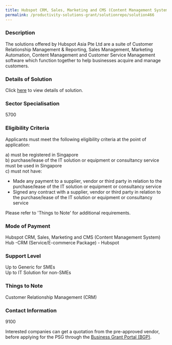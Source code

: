 ```yaml
---
title: Hubspot CRM, Sales, Marketing and CMS (Content Management System) Hub -CRM (Service/E-commerce Package) - Hubspot
permalink: /productivity-solutions-grant/solutionrepo/solution466
---
```


### Description

The solutions offered by Hubspot Asia Pte Ltd are a suite of Customer Relationship Management & Reporting, Sales Management, Marketing Automation, Content Management and Customer Service Management software which function together to help businesses acquire and manage customers.

### Details of Solution

Click <a href='Hubspot Asia Pte. Ltd.' target='_blank' rel='noopener'>here</a> to view details of solution.

### Sector Specialisation

 5700 

### Eligibility Criteria

Applicants must meet the following eligibility criteria at the point of application:

a) must be registered in Singapore <br>
b) purchase/lease of the IT solution or equipment or consultancy service must be used in Singapore <br>
c) must not have:
- Made any payment to a supplier, vendor or third party in relation to the purchase/lease of the IT solution or equipment or consultancy service
- Signed any contract with a supplier, vendor or third party in relation to the purchase/lease of the IT solution or equipment or consultancy service

Please refer to 'Things to Note' for additional requirements.

### Mode of Payment
Hubspot CRM, Sales, Marketing and CMS (Content Management System) Hub -CRM (Service/E-commerce Package) - Hubspot

### Support Level
Up to Generic for SMEs <br>
Up to IT Solution for non-SMEs

### Things to Note
Customer Relationship Management (CRM)

### Contact Information
9100

Interested companies can get a quotation from the pre-approved vendor, before applying for the PSG through the <a target='_blank' rel='noopener' href='https://www.businessgrants.gov.sg/'>Business Grant Portal (BGP)</a>.
